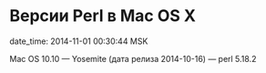 # Версии Perl в Mac OS X

date_time: 2014-11-01 00:30:44 MSK

Mac OS 10.10 — Yosemite (дата релиза 2014-10-16) — perl 5.18.2
